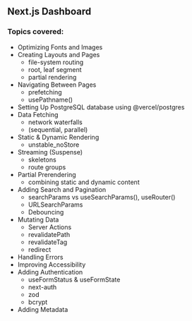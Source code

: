 ## Next.js Dashboard

### Topics covered:

- Optimizing Fonts and Images
- Creating Layouts and Pages
  - file-system routing
  - root, leaf segment
  - partial rendering
- Navigating Between Pages
  - prefetching
  - usePathname()
- Setting Up PostgreSQL database using @vercel/postgres
- Data Fetching
  - network waterfalls
  - (sequential, parallel)
- Static & Dynamic Rendering
  - unstable_noStore
- Streaming (Suspense)
  - skeletons
  - route groups
- Partial Prerendering
  - combining static and dynamic content
- Adding Search and Pagination
  - searchParams vs useSearchParams(), useRouter()
  - URLSearchParams
  - Debouncing
- Mutating Data
  - Server Actions
  - revalidatePath
  - revalidateTag
  - redirect
- Handling Errors
- Improving Accessibility
- Adding Authentication
  - useFormStatus & useFormState
  - next-auth
  - zod
  - bcrypt
- Adding Metadata
